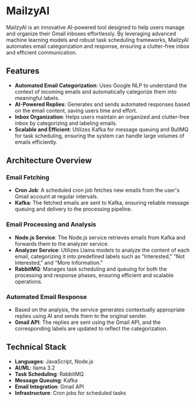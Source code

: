 # MailzyAI

MailzyAI is an innovative AI-powered tool designed to help users manage and organize their Gmail inboxes effortlessly. By leveraging advanced machine learning models and robust task scheduling frameworks, MailzyAI automates email categorization and response, ensuring a clutter-free inbox and efficient communication.

## Features

- **Automated Email Categorization**: Uses Google NLP to understand the context of incoming emails and automatically categorize them into meaningful labels.
- **AI-Powered Replies**: Generates and sends automated responses based on the email content, saving users time and effort.
- **Inbox Organization**: Helps users maintain an organized and clutter-free inbox by categorizing and labeling emails.
- **Scalable and Efficient**: Utilizes Kafka for message queuing and BullMQ for task scheduling, ensuring the system can handle large volumes of emails efficiently.

## Architecture Overview

### Email Fetching

- **Cron Job**: A scheduled cron job fetches new emails from the user's Gmail account at regular intervals.
- **Kafka**: The fetched emails are sent to Kafka, ensuring reliable message queuing and delivery to the processing pipeline.

### Email Processing and Analysis

- **Node.js Service**: The Node.js service retrieves emails from Kafka and forwards them to the analyzer service.
- **Analyzer Service**: Utilizes Llama models to analyze the content of each email, categorizing it into predefined labels such as "Interested," "Not Interested," and "More Information."
- **RabbitMQ**: Manages task scheduling and queuing for both the processing and response phases, ensuring efficient and scalable operations.

### Automated Email Response

- Based on the analysis, the service generates contextually appropriate replies using AI and sends them to the original sender.
- **Gmail API**: The replies are sent using the Gmail API, and the corresponding labels are updated to reflect the categorization.

## Technical Stack

- **Languages**: JavaScript, Node.js
- **AI/ML**: llama 3.2
- **Task Scheduling**: RabbitMQ
- **Message Queuing**: Kafka
- **Email Integration**: Gmail API
- **Infrastructure**: Cron jobs for scheduled tasks
